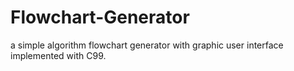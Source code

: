 # Flowchart-Generator
a simple algorithm flowchart generator with graphic user interface  implemented with C99.
